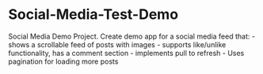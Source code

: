 # Social-Media-Test-Demo
Social Media Demo Project. Create demo app for a social media feed that:  - shows a scrollable feed of posts with images  - supports like/unlike functionality, has a comment section - implements pull to refresh  - Uses pagination for loading more posts 
